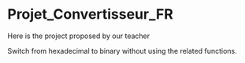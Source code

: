 # Projet_Convertisseur_FR
Here is the project proposed by our teacher

Switch from hexadecimal to binary without using the related functions.
